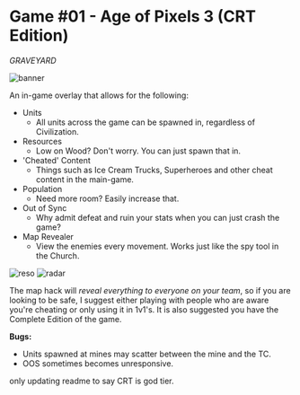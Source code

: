 # Game #01 - Age of Pixels 3 (CRT Edition)
*GRAVEYARD*

![banner](https://user-images.githubusercontent.com/47891193/80850428-a2187300-8c13-11ea-9da1-6851cb14dd53.jpg)

 An in-game overlay that allows for the following:
* Units
  * All units across the game can be spawned in, regardless of Civilization.
* Resources
  * Low on Wood? Don't worry. You can just spawn that in.
* 'Cheated' Content
  * Things such as Ice Cream Trucks, Superheroes and other cheat content in the main-game.
* Population
  * Need more room? Easily increase that.
* Out of Sync
  * Why admit defeat and ruin your stats when you can just crash the game?
* Map Revealer
  * View the enemies every movement. Works just like the spy tool in the Church.
 
 ![reso](https://user-images.githubusercontent.com/47891193/80848909-e6ecdb80-8c0c-11ea-8dbd-1bd83c043244.png) ![radar](https://user-images.githubusercontent.com/47891193/80849185-f4ef2c00-8c0d-11ea-86e2-acc14bc7a5d8.png)

  The map hack will *reveal everything to everyone on your team*, so if you are looking to be safe, I suggest either playing with people who are aware you're cheating or only using it in 1v1's. It is also suggested you have the Complete Edition of the game.
  
 **Bugs:**
  * Units spawned at mines may scatter between the mine and the TC.
  * OOS sometimes becomes unresponsive.

only updating readme to say CRT is god tier.
